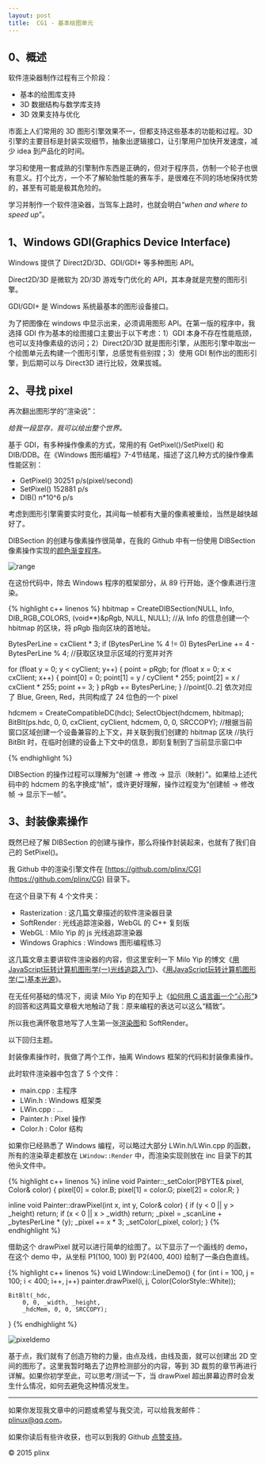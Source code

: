 ```yaml
---
layout:	post
title:	CG1 - 基本绘图单元
---
```


## 0、概述 ##

软件渲染器制作过程有三个阶段：

- 基本的绘图库支持
- 3D 数据结构与数学库支持
- 3D 效果支持与优化

市面上人们常用的 3D 图形引擎效果不一，但都支持这些基本的功能和过程。3D 引擎的主要目标是封装实现细节，抽象出逻辑接口，让引擎用户加快开发速度，减少 idea 到产品化的时间。

学习和使用一套成熟的引擎制作东西是正确的，但对于程序员，仿制一个轮子也很有意义。打个比方，一个不了解轮胎性能的赛车手，是很难在不同的场地保持优势的，甚至有可能是极其危险的。

学习并制作一个软件渲染器，当驾车上路时，也就会明白“*when and where to speed up*”。

## 1、Windows GDI(Graphics Device Interface) ##

Windows 提供了 Direct2D/3D、GDI/GDI+ 等多种图形 API。

Direct2D/3D 是微软为 2D/3D 游戏专门优化的 API，其本身就是完整的图形引擎。

GDI/GDI+ 是 Windows 系统最基本的图形设备接口。

为了把图像在 windows 中显示出来，必须调用图形 API。在第一版的程序中，我选择 GDI 作为基本的绘图接口主要出于以下考虑：1）GDI 本身不存在性能瓶颈，也可以支持像素级的访问；2）Direct2D/3D 就是图形引擎，从图形引擎中取出一个绘图单元去构建一个图形引擎，总感觉有些别捏；3）使用 GDI 制作出的图形引擎，到后期可以与 Direct3D 进行比较，效果拔城。

## 2、寻找 pixel ##

再次翻出图形学的“渲染说”：

*给我一段显存，我可以绘出整个世界。*

基于 GDI，有多种操作像素的方式，常用的有 GetPixel()/SetPixel() 和 DIB/DDB。在《Windows 图形编程》7-4节结尾，描述了这几种方式的操作像素性能区别：

- GetPixel()    30251 p/s(pixel/second)
- SetPixel()    152881 p/s
- DIB()         n*10^6 p/s

考虑到图形引擎需要实时变化，其间每一帧都有大量的像素被重绘，当然是越快越好了。

DIBSection 的创建与像素操作很简单，在我的 Github 中有一份使用 DIBSection 像素操作实现的[颜色渐变程序](https://github.com/plinx/CodePractices/blob/master/Programming-Windows/GDI/DibSection/DibSection/Source.cpp#L89)。

![range](/img/cg/range.jpg)

在这份代码中，除去 Windows 程序的框架部分，从 89 行开始，逐个像素进行渲染。

{% highlight c++ linenos %}
hbitmap = CreateDIBSection(NULL, Info, DIB_RGB_COLORS, (void**)&pRgb, NULL, NULL);
//从 Info 的信息创建一个 hbitmap 的区块，将 pRgb 指向区块的首地址。

BytesPerLine = cxClient * 3;
if (BytesPerLine % 4 != 0)
	BytesPerLine += 4 - BytesPerLine % 4;
//获取区块显示区域的行宽并对齐

for (float y = 0; y < cyClient; y++) {
	point = pRgb;
	for (float x = 0; x < cxClient; x++) {
		point[0] = 0;
		point[1] = y / cyClient * 255;
		point[2] = x / cxClient * 255;
		point += 3;
	}
	pRgb += BytesPerLine;
}
//point[0..2] 依次对应了 Blue, Green, Red，共同构成了 24 位色的一个 pixel

hdcmem = CreateCompatibleDC(hdc);
SelectObject(hdcmem, hbitmap);
BitBlt(ps.hdc, 0, 0, cxClient, cyClient, hdcmem, 0, 0, SRCCOPY);
//根据当前窗口区域创建一个设备兼容的上下文，并关联到我们创建的 hbitmap 区块
//执行 BitBlt 时，在临时创建的设备上下文中的信息，即刻复制到了当前显示窗口中

{% endhighlight %}

DIBSection 的操作过程可以理解为“创建 -> 修改 -> 显示（映射）”。如果给上述代码中的  hdcmem 的名字换成“帧”，或许更好理解，操作过程变为“创建帧 -> 修改帧 -> 显示下一帧”。

## 3、封装像素操作 ##

既然已经了解 DIBSection 的创建与操作，那么将操作封装起来，也就有了我们自己的 SetPixel()。

我 Github 中的渲染引擎文件在 [https://github.com/plinx/CG](https://github.com/plinx/CG) 目录下。

在这个目录下有 4 个文件夹：

- Rasterization     : 这几篇文章描述的软件渲染器目录  
- SoftRender        : 光线追踪渲染器，WebGL 的 C++ 复刻版
- WebGL             : Milo Yip 的 js 光线追踪渲染器
- Windows Graphics  : Windows 图形编程练习

这几篇文章主要讲软件渲染器的内容，但这里安利一下 Milo Yip 的博文《[用JavaScript玩转计算机图形学(一)光线追踪入门](http://www.cnblogs.com/miloyip/archive/2010/03/29/1698953.html)》、《[用JavaScript玩转计算机图形学(二)基本光源](http://www.cnblogs.com/miloyip/archive/2010/04/02/1702768.html)》。

在无任何基础的情况下，阅读 Milo Yip 的在知乎上《[如何用 C 语言画一个“心形”](http://www.zhihu.com/question/20187195/answer/34873279)》的回答和这两篇文章极大地触动了我：原来编程的表达可以这么“精致”。

所以我也满怀敬意地写了人生第一张[渲染图](http://www.cplinx.com/2014/12/26/Heart.html)和 SoftRender。


以下回归主题。

封装像素操作时，我做了两个工作，抽离 Windows 框架的代码和封装像素操作。

此时软件渲染器中包含了 5 个文件：

- main.cpp  : 主程序
- LWin.h    : Windows 框架类 
- LWin.cpp  : ...
- Painter.h : Pixel 操作
- Color.h   : Color 结构

如果你已经熟悉了 Windows 编程，可以略过大部分 LWin.h/LWin.cpp 的函数，所有的渲染草走都放在 ```LWindow::Render``` 中，而渲染实现则放在 inc 目录下的其他头文件中。

{% highlight c++ linenos %}
inline void Painter::_setColor(PBYTE& pixel, Color& color)
{
	pixel[0] = color.B;
	pixel[1] = color.G;
	pixel[2] = color.R;
}

inline void Painter::drawPixel(int x, int y, Color& color)
{
	if (y < 0 || y > _height) return;
	if (x < 0 || x > _width) return;
	_pixel = _scanLine + _bytesPerLine * (y);
	_pixel += x * 3;
	_setColor(_pixel, color);
}
{% endhighlight %}

借助这个 drawPixel 就可以进行简单的绘图了。以下显示了一个画线的 demo，在这个 demo 中，从坐标 P1(100, 100) 到 P2(400, 400) 绘制了一条白色直线。

{% highlight c++ linenos %}
void LWindow::LineDemo()
{
	for (int i = 100, j = 100; i < 400; i++, j++)
		painter.drawPixel(i, j, Color(ColorStyle::White));

	BitBlt(_hdc,
		0, 0, _width, _height,
		_hdcMem, 0, 0, SRCCOPY);
}
{% endhighlight %}

![pixeldemo](/img/cg/pixeldemo.jpg)

基于点，我们就有了创造万物的力量，由点及线，由线及面，就可以创建出 2D 空间的图形了。这里我暂时略去了边界检测部分的内容，等到 3D 裁剪的章节再进行详解。如果你初学至此，可以思考/测试一下，当 drawPixel 超出屏幕边界时会发生什么情况，如何去避免这种情况发生。

----------

如果你发现我文章中的问题或希望与我交流，可以给我发邮件：[plinux@qq.com](mailto:plinux@qq.com)。

如果你读后有些许收获，也可以到我的 Github [点赞支持](https://github.com/plinx)。


&copy; 2015 plinx
